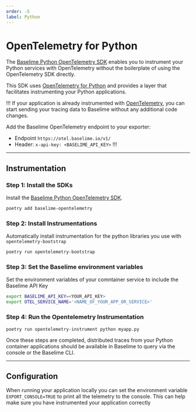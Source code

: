 ```yaml
---
order: -5
label: Python
---
```


# OpenTelemetry for Python

The [Baselime Python OpenTelemetry SDK](https://github.com/baselime/python-opentelemetry) enables you to instrument your Python services with OpenTelemetry without the boilerplate of using the OpenTelemetry SDK directly.

This SDK uses [OpenTelemetry for Python](https://opentelemetry.io/docs/instrumentation/python/) and provides a layer that facilitates instrumenting your Python applications.

!!!
If your application is already instrumented with [OpenTelemetry](https://opentelemetry.io/), you can start sending your tracing data to Baselime without any additional code changes.

Add the Baselime OpenTelemetry endpoint to your exporter:
- Endpoint `https://otel.baselime.io/v1/`
- Header: `x-api-key: <BASELIME_API_KEY>` 
!!!

---

## Instrumentation

### Step 1: Install the SDKs

Install the [Baselime Python OpenTelemetry SDK](https://github.com/baselime/python-opentelemetry). 

```bash # :icon-terminal: terminal
poetry add baselime-opentelemetry
```

### Step 2: Install Instrumentations

Automatically install instrumentation for the python libraries you use with `opentelemetry-bootstrap`

```bash # :icon-terminal: terminal
poetry run opentelemetry-bootstrap
```

### Step 3: Set the Baselime environment variables

Set the environment variables of your comntainer service to include the Baselime API Key

```bash # :icon-terminal: terminal
export BASELIME_API_KEY=<YOUR_API_KEY>
export OTEL_SERVICE_NAME='<NAME_OF_YOUR_APP_OR_SERVICE>'
```

### Step 4: Run the Opentelemetry Instrumentation

``` # :icon-terminal: terminal
poetry run opentelemetry-instrument python myapp.py
```

Once these steps are completed, distributed traces from your Python container applications should be available in Baselime to query via the console or the Baselime CLI.

---

## Configuration

When running your application locally you can set the environment variable `EXPORT_CONSOLE=TRUE` to print all the telemetry to the console. This can help make sure you have instrumented your application correctly

